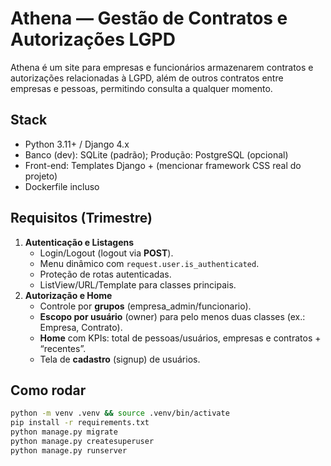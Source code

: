 # Athena — Gestão de Contratos e Autorizações LGPD

Athena é um site para empresas e funcionários armazenarem contratos e autorizações relacionadas à LGPD, além de outros contratos entre empresas e pessoas, permitindo consulta a qualquer momento.

## Stack
- Python 3.11+ / Django 4.x
- Banco (dev): SQLite (padrão); Produção: PostgreSQL (opcional)
- Front-end: Templates Django + (mencionar framework CSS real do projeto)
- Dockerfile incluso

## Requisitos (Trimestre)
1. **Autenticação e Listagens**
   - Login/Logout (logout via **POST**).
   - Menu dinâmico com `request.user.is_authenticated`.
   - Proteção de rotas autenticadas.
   - ListView/URL/Template para classes principais.
2. **Autorização e Home**
   - Controle por **grupos** (empresa_admin/funcionario).
   - **Escopo por usuário** (owner) para pelo menos duas classes (ex.: Empresa, Contrato).
   - **Home** com KPIs: total de pessoas/usuários, empresas e contratos + “recentes”.
   - Tela de **cadastro** (signup) de usuários.

## Como rodar
```bash
python -m venv .venv && source .venv/bin/activate
pip install -r requirements.txt
python manage.py migrate
python manage.py createsuperuser
python manage.py runserver
